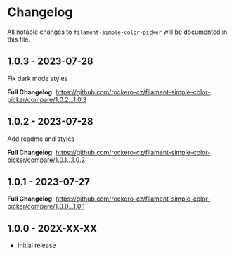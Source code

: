 # Changelog

All notable changes to `filament-simple-color-picker` will be documented in this file.

## 1.0.3 - 2023-07-28

Fix dark mode styles

**Full Changelog**: https://github.com/rockero-cz/filament-simple-color-picker/compare/1.0.2...1.0.3

## 1.0.2 - 2023-07-28

Add readme and styles

**Full Changelog**: https://github.com/rockero-cz/filament-simple-color-picker/compare/1.0.1...1.0.2

## 1.0.1 - 2023-07-27

**Full Changelog**: https://github.com/rockero-cz/filament-simple-color-picker/compare/1.0.0...1.0.1

## 1.0.0 - 202X-XX-XX

- initial release
